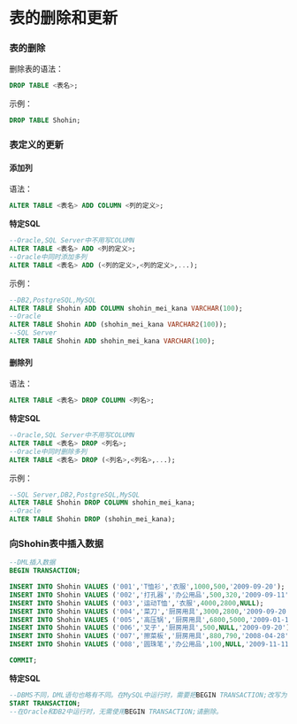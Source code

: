 表的删除和更新
==================================
### 表的删除
删除表的语法：
```sql
DROP TABLE <表名>;
```
示例：
```sql
DROP TABLE Shohin;
```
### 表定义的更新
#### 添加列
语法：
```sql
ALTER TABLE <表名> ADD COLUMN <列的定义>;
```
**特定SQL**
```sql
--Oracle,SQL Server中不用写COLUMN
ALTER TABLE <表名> ADD <列的定义>;
--Oracle中同时添加多列
ALTER TABLE <表名> ADD (<列的定义>,<列的定义>,...);
```
示例：
```sql
--DB2,PostgreSQL,MySQL
ALTER TABLE Shohin ADD COLUMN shohin_mei_kana VARCHAR(100);
--Oracle
ALTER TABLE Shohin ADD (shohin_mei_kana VARCHAR2(100));
--SQL Server
ALTER TABLE Shohin ADD shohin_mei_kana VARCHAR(100);
```
#### 删除列
语法：
```sql
ALTER TABLE <表名> DROP COLUMN <列名>;
```
**特定SQL**
```sql
--Oracle,SQL Server中不用写COLUMN
ALTER TABLE <表名> DROP <列名>;
--Oracle中同时删除多列
ALTER TABLE <表名> DROP (<列名>,<列名>,...);
```
示例：
```sql
--SQL Server,DB2,PostgreSQL,MySQL
ALTER TABLE Shohin DROP COLUMN shohin_mei_kana;
--Oracle
ALTER TABLE Shohin DROP (shohin_mei_kana);
```
### 向Shohin表中插入数据
```sql
--DML插入数据
BEGIN TRANSACTION;

INSERT INTO Shohin VALUES ('001','T恤衫','衣服',1000,500,'2009-09-20');
INSERT INTO Shohin VALUES ('002','打孔器','办公用品',500,320,'2009-09-11');
INSERT INTO Shohin VALUES ('003','运动T恤','衣服',4000,2800,NULL);
INSERT INTO Shohin VALUES ('004','菜刀','厨房用具',3000,2800,'2009-09-20');
INSERT INTO Shohin VALUES ('005','高压锅','厨房用具',6800,5000,'2009-01-15');
INSERT INTO Shohin VALUES ('006','叉子','厨房用具',500,NULL,'2009-09-20');
INSERT INTO Shohin VALUES ('007','擦菜板','厨房用具',880,790,'2008-04-28');
INSERT INTO Shohin VALUES ('008','圆珠笔','办公用品',100,NULL,'2009-11-11');

COMMIT;
```
**特定SQL**
```sql
--DBMS不同，DML语句也略有不同。在MySQL中运行时，需要把BEGIN TRANSACTION;改写为：
START TRANSACTION;
--在Oracle和DB2中运行时，无需使用BEGIN TRANSACTION;请删除。
```
